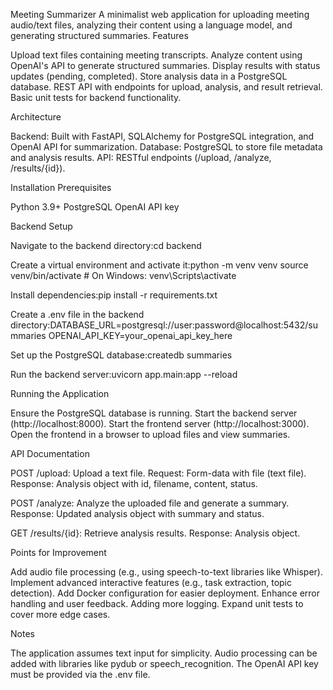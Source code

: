 Meeting Summarizer
A minimalist web application for uploading meeting audio/text files, analyzing their content using a language model, and generating structured summaries.
Features

Upload text files containing meeting transcripts.
Analyze content using OpenAI's API to generate structured summaries.
Display results with status updates (pending, completed).
Store analysis data in a PostgreSQL database.
REST API with endpoints for upload, analysis, and result retrieval.
Basic unit tests for backend functionality.

Architecture

Backend: Built with FastAPI, SQLAlchemy for PostgreSQL integration, and OpenAI API for summarization.
Database: PostgreSQL to store file metadata and analysis results.
API: RESTful endpoints (/upload, /analyze, /results/{id}).

Installation
Prerequisites

Python 3.9+
PostgreSQL
OpenAI API key

Backend Setup

Navigate to the backend directory:cd backend


Create a virtual environment and activate it:python -m venv venv
source venv/bin/activate  # On Windows: venv\Scripts\activate


Install dependencies:pip install -r requirements.txt


Create a .env file in the backend directory:DATABASE_URL=postgresql://user:password@localhost:5432/summaries
OPENAI_API_KEY=your_openai_api_key_here


Set up the PostgreSQL database:createdb summaries


Run the backend server:uvicorn app.main:app --reload


Running the Application

Ensure the PostgreSQL database is running.
Start the backend server (http://localhost:8000).
Start the frontend server (http://localhost:3000).
Open the frontend in a browser to upload files and view summaries.

API Documentation

POST /upload: Upload a text file.
Request: Form-data with file (text file).
Response: Analysis object with id, filename, content, status.


POST /analyze: Analyze the uploaded file and generate a summary.
Response: Updated analysis object with summary and status.


GET /results/{id}: Retrieve analysis results.
Response: Analysis object.



Points for Improvement

Add audio file processing (e.g., using speech-to-text libraries like Whisper).
Implement advanced interactive features (e.g., task extraction, topic detection).
Add Docker configuration for easier deployment.
Enhance error handling and user feedback.
Adding more logging.
Expand unit tests to cover more edge cases.

Notes

The application assumes text input for simplicity. Audio processing can be added with libraries like pydub or speech_recognition.
The OpenAI API key must be provided via the .env file.

